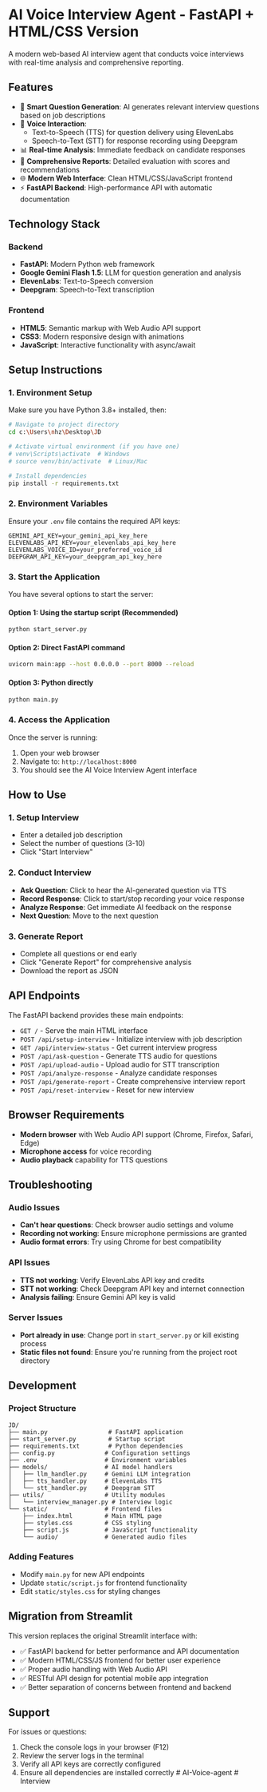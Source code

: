 # AI Voice Interview Agent - FastAPI + HTML/CSS Version

A modern web-based AI interview agent that conducts voice interviews with real-time analysis and comprehensive reporting.

## Features

- 🎯 **Smart Question Generation**: AI generates relevant interview questions based on job descriptions
- 🎤 **Voice Interaction**: 
  - Text-to-Speech (TTS) for question delivery using ElevenLabs
  - Speech-to-Text (STT) for response recording using Deepgram
- 📊 **Real-time Analysis**: Immediate feedback on candidate responses
- 📝 **Comprehensive Reports**: Detailed evaluation with scores and recommendations
- 🌐 **Modern Web Interface**: Clean HTML/CSS/JavaScript frontend
- ⚡ **FastAPI Backend**: High-performance API with automatic documentation

## Technology Stack

### Backend
- **FastAPI**: Modern Python web framework
- **Google Gemini Flash 1.5**: LLM for question generation and analysis
- **ElevenLabs**: Text-to-Speech conversion
- **Deepgram**: Speech-to-Text transcription

### Frontend
- **HTML5**: Semantic markup with Web Audio API support
- **CSS3**: Modern responsive design with animations
- **JavaScript**: Interactive functionality with async/await

## Setup Instructions

### 1. Environment Setup

Make sure you have Python 3.8+ installed, then:

```bash
# Navigate to project directory
cd c:\Users\nhz\Desktop\JD

# Activate virtual environment (if you have one)
# venv\Scripts\activate  # Windows
# source venv/bin/activate  # Linux/Mac

# Install dependencies
pip install -r requirements.txt
```

### 2. Environment Variables

Ensure your `.env` file contains the required API keys:

```env
GEMINI_API_KEY=your_gemini_api_key_here
ELEVENLABS_API_KEY=your_elevenlabs_api_key_here
ELEVENLABS_VOICE_ID=your_preferred_voice_id
DEEPGRAM_API_KEY=your_deepgram_api_key_here
```

### 3. Start the Application

You have several options to start the server:

#### Option 1: Using the startup script (Recommended)
```bash
python start_server.py
```

#### Option 2: Direct FastAPI command
```bash
uvicorn main:app --host 0.0.0.0 --port 8000 --reload
```

#### Option 3: Python directly
```bash
python main.py
```

### 4. Access the Application

Once the server is running:

1. Open your web browser
2. Navigate to: `http://localhost:8000`
3. You should see the AI Voice Interview Agent interface

## How to Use

### 1. Setup Interview
- Enter a detailed job description
- Select the number of questions (3-10)
- Click "Start Interview"

### 2. Conduct Interview
- **Ask Question**: Click to hear the AI-generated question via TTS
- **Record Response**: Click to start/stop recording your voice response
- **Analyze Response**: Get immediate AI feedback on the response
- **Next Question**: Move to the next question

### 3. Generate Report
- Complete all questions or end early
- Click "Generate Report" for comprehensive analysis
- Download the report as JSON

## API Endpoints

The FastAPI backend provides these main endpoints:

- `GET /` - Serve the main HTML interface
- `POST /api/setup-interview` - Initialize interview with job description
- `GET /api/interview-status` - Get current interview progress
- `POST /api/ask-question` - Generate TTS audio for questions
- `POST /api/upload-audio` - Upload audio for STT transcription
- `POST /api/analyze-response` - Analyze candidate responses
- `POST /api/generate-report` - Create comprehensive interview report
- `POST /api/reset-interview` - Reset for new interview

## Browser Requirements

- **Modern browser** with Web Audio API support (Chrome, Firefox, Safari, Edge)
- **Microphone access** for voice recording
- **Audio playback** capability for TTS questions

## Troubleshooting

### Audio Issues
- **Can't hear questions**: Check browser audio settings and volume
- **Recording not working**: Ensure microphone permissions are granted
- **Audio format errors**: Try using Chrome for best compatibility

### API Issues
- **TTS not working**: Verify ElevenLabs API key and credits
- **STT not working**: Check Deepgram API key and internet connection
- **Analysis failing**: Ensure Gemini API key is valid

### Server Issues
- **Port already in use**: Change port in `start_server.py` or kill existing process
- **Static files not found**: Ensure you're running from the project root directory

## Development

### Project Structure
```
JD/
├── main.py                 # FastAPI application
├── start_server.py         # Startup script
├── requirements.txt        # Python dependencies
├── config.py              # Configuration settings
├── .env                   # Environment variables
├── models/                # AI model handlers
│   ├── llm_handler.py     # Gemini LLM integration
│   ├── tts_handler.py     # ElevenLabs TTS
│   └── stt_handler.py     # Deepgram STT
├── utils/                 # Utility modules
│   └── interview_manager.py # Interview logic
└── static/                # Frontend files
    ├── index.html         # Main HTML page
    ├── styles.css         # CSS styling
    ├── script.js          # JavaScript functionality
    └── audio/             # Generated audio files
```

### Adding Features
- Modify `main.py` for new API endpoints
- Update `static/script.js` for frontend functionality
- Edit `static/styles.css` for styling changes

## Migration from Streamlit

This version replaces the original Streamlit interface with:
- ✅ FastAPI backend for better performance and API documentation
- ✅ Modern HTML/CSS/JS frontend for better user experience
- ✅ Proper audio handling with Web Audio API
- ✅ RESTful API design for potential mobile app integration
- ✅ Better separation of concerns between frontend and backend

## Support

For issues or questions:
1. Check the console logs in your browser (F12)
2. Review the server logs in the terminal
3. Verify all API keys are correctly configured
4. Ensure all dependencies are installed correctly
#   A I - V o i c e - a g e n t  
 #   I n t e r v i e w  
 